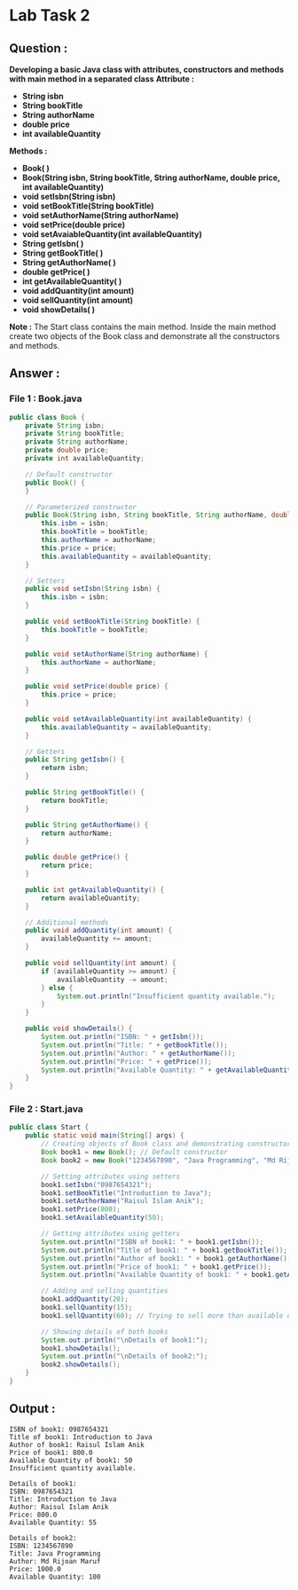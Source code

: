 # Lab Task 2
## Question :
**Developing a basic Java class with attributes, constructors and methods with main method in a separated class**
**Attribute :**
* **String isbn**
* **String bookTitle**
* **String authorName**
* **double price**
* **int availableQuantity**

**Methods :**
* **Book( )**
* **Book(String isbn, String bookTitle, String authorName, double price, int availableQuantity)**
* **void setIsbn(String isbn)**
* **void setBookTitle(String bookTitle)**
* **void setAuthorName(String authorName)**
* **void setPrice(double price)**
* **void setAvaiableQuantity(int availableQuantity)**
* **String getIsbn( )**
* **String getBookTitle( )**
* **String getAuthorName( )**
* **double getPrice( )**
* **int getAvailableQuantity( )**
* **void addQuantity(int amount)**
* **void sellQuantity(int amount)**
* **void showDetails( )**

**Note :** The Start class contains the main method. Inside the main method create two objects of the 
Book class and demonstrate all the constructors and methods.

## Answer :
### File 1 : Book.java
```java
public class Book {
    private String isbn;
    private String bookTitle;
    private String authorName;
    private double price;
    private int availableQuantity;

    // Default constructor
    public Book() {
    }

    // Parameterized constructor
    public Book(String isbn, String bookTitle, String authorName, double price, int availableQuantity) {
        this.isbn = isbn;
        this.bookTitle = bookTitle;
        this.authorName = authorName;
        this.price = price;
        this.availableQuantity = availableQuantity;
    }

    // Setters
    public void setIsbn(String isbn) {
        this.isbn = isbn;
    }

    public void setBookTitle(String bookTitle) {
        this.bookTitle = bookTitle;
    }

    public void setAuthorName(String authorName) {
        this.authorName = authorName;
    }

    public void setPrice(double price) {
        this.price = price;
    }

    public void setAvailableQuantity(int availableQuantity) {
        this.availableQuantity = availableQuantity;
    }

    // Getters
    public String getIsbn() {
        return isbn;
    }

    public String getBookTitle() {
        return bookTitle;
    }

    public String getAuthorName() {
        return authorName;
    }

    public double getPrice() {
        return price;
    }

    public int getAvailableQuantity() {
        return availableQuantity;
    }

    // Additional methods
    public void addQuantity(int amount) {
        availableQuantity += amount;
    }

    public void sellQuantity(int amount) {
        if (availableQuantity >= amount) {
            availableQuantity -= amount;
        } else {
            System.out.println("Insufficient quantity available.");
        }
    }

    public void showDetails() {
        System.out.println("ISBN: " + getIsbn());
        System.out.println("Title: " + getBookTitle());
        System.out.println("Author: " + getAuthorName());
        System.out.println("Price: " + getPrice());
        System.out.println("Available Quantity: " + getAvailableQuantity());
    }
}
```

### File 2 : Start.java
```java
public class Start {
    public static void main(String[] args) {
        // Creating objects of Book class and demonstrating constructors and methods
        Book book1 = new Book(); // Default constructor
        Book book2 = new Book("1234567890", "Java Programming", "Md Rijoan Maruf", 1000, 100); // Parameterized constructor

        // Setting attributes using setters
        book1.setIsbn("0987654321");
        book1.setBookTitle("Introduction to Java");
        book1.setAuthorName("Raisul Islam Anik");
        book1.setPrice(800);
        book1.setAvailableQuantity(50);

        // Getting attributes using getters
        System.out.println("ISBN of book1: " + book1.getIsbn());
        System.out.println("Title of book1: " + book1.getBookTitle());
        System.out.println("Author of book1: " + book1.getAuthorName());
        System.out.println("Price of book1: " + book1.getPrice());
        System.out.println("Available Quantity of book1: " + book1.getAvailableQuantity());

        // Adding and selling quantities
        book1.addQuantity(20);
        book1.sellQuantity(15);
        book1.sellQuantity(60); // Trying to sell more than available quantity

        // Showing details of both books
        System.out.println("\nDetails of book1:");
        book1.showDetails();
        System.out.println("\nDetails of book2:");
        book2.showDetails();
    }
}
```
## Output :

    ISBN of book1: 0987654321
    Title of book1: Introduction to Java
    Author of book1: Raisul Islam Anik
    Price of book1: 800.0
    Available Quantity of book1: 50
    Insufficient quantity available.

    Details of book1:
    ISBN: 0987654321
    Title: Introduction to Java
    Author: Raisul Islam Anik
    Price: 800.0
    Available Quantity: 55

    Details of book2:
    ISBN: 1234567890
    Title: Java Programming
    Author: Md Rijoan Maruf
    Price: 1000.0
    Available Quantity: 100
